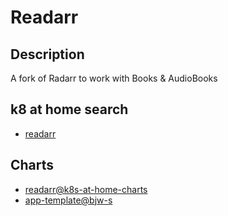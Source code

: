 # Readarr

## Description

A fork of Radarr to work with Books & AudioBooks

## k8 at home search

- [readarr](https://nanne.dev/k8s-at-home-search/#/readarr)

## Charts

- [readarr@k8s-at-home-charts](https://k8s-at-home.com/charts/)
- [app-template@bjw-s](https://bjw-s.github.io/helm-charts/)
